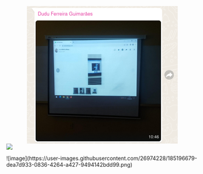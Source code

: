 <p align="center">
  <img src="/image.png" style="display: block; margin: auto;" />
  <img src="{{site.url}}/image.png" style="display: block; margin: auto;" />
</p>
![image](https://user-images.githubusercontent.com/26974228/185196679-dea7d933-0836-4264-a427-9494142bdd99.png)

